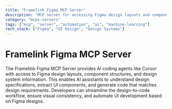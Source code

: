 ```yaml
---
title: "Framelink Figma MCP Server"
description: "MCP server for accessing Figma design layouts and component information."
category: "mcps-servers"
tags: ["mcp", "server", "automation", "ai", "machine-learning"]
tech_stack: ["Figma", "UI Design", "Design Systems"]
---
```


# Framelink Figma MCP Server

The Framelink Figma MCP Server provides AI coding agents like Cursor with access to Figma design layouts, component structures, and design system information. This enables AI assistants to understand design specifications, extract UI components, and generate code that matches design requirements. Developers can streamline the design-to-code workflow, ensure visual consistency, and automate UI development based on Figma designs.
